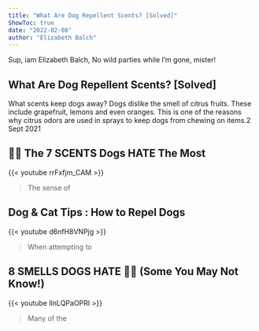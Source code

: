 ```yaml
---
title: "What Are Dog Repellent Scents? [Solved]"
ShowToc: true 
date: "2022-02-08"
author: "Elizabeth Balch" 
---
```


Sup, iam Elizabeth Balch, No wild parties while I’m gone, mister!
## What Are Dog Repellent Scents? [Solved]
What scents keep dogs away? Dogs dislike the smell of citrus fruits. These include grapefruit, lemons and even oranges. This is one of the reasons why citrus odors are used in sprays to keep dogs from chewing on items.2 Sept 2021

## 🐶🤢 The 7 SCENTS Dogs HATE The Most
{{< youtube rrFxfjm_CAM >}}
>The sense of 

## Dog & Cat Tips : How to Repel Dogs
{{< youtube d6nfH8VNPjg >}}
>When attempting to 

## 8 SMELLS DOGS HATE 🐶❌ (Some You May Not Know!)
{{< youtube IlnLQPaOPRI >}}
>Many of the 

